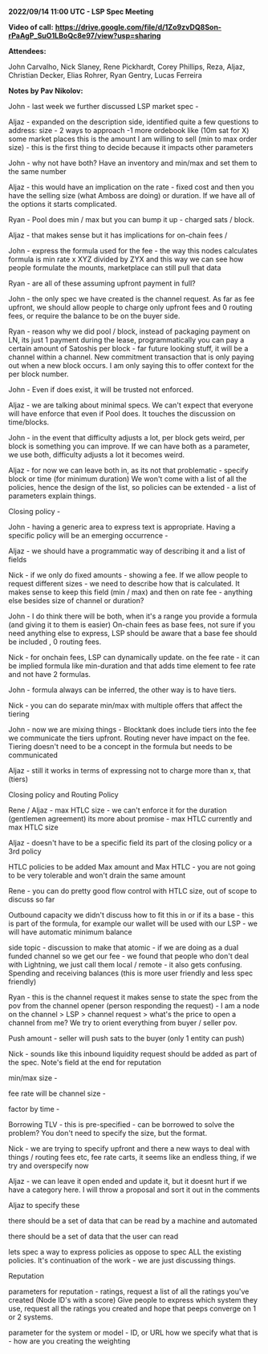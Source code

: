 
**2022/09/14 11:00 UTC - LSP Spec Meeting**

**Video of call:** **https://drive.google.com/file/d/1Zo9zvDQ8Son-rPaAgP_SuO1LBoQc8e97/view?usp=sharing**

**Attendees:**

John Carvalho, Nick Slaney, Rene Pickhardt, Corey Phillips, Reza, Aljaz, Christian Decker, Elias Rohrer, Ryan Gentry, Lucas Ferreira

**Notes by Pav Nikolov:**

John - last week we further discussed LSP market spec - 

Aljaz - expanded on the description side, identified quite a few questions to address:
size - 2 ways to approach -1 more ordebook like (10m sat for X) some market places this is the amount I am willing to sell (min to max order size) - this is the first thing to decide because it impacts other parameters 

John - why not have both? Have an inventory and min/max and set them to the same number 

Aljaz - this would have an implication on the rate - fixed cost and then you have the selling size (what Amboss are doing) or duration. If we have all of the options it starts complicated. 

Ryan - Pool does min / max but you can bump it up - charged sats / block. 

Aljaz - that makes sense but it has implications for on-chain fees / 

John - express the formula used for the fee - the way this nodes calculates formula is min rate x XYZ divided by ZYX and this way we can see how people formulate the mounts, marketplace can still pull that  data 

Ryan - are all of these assuming upfront payment in full? 

John - the only spec we have created is the channel request. As far as fee upfront, we should allow people to charge only upfront fees and 0 routing fees, or require the balance to be on the buyer side.

Ryan - reason why we did pool / block, instead of packaging payment on LN, its just 1 payment during the lease, programmatically you can pay a certain amount of Satoshis per block - far future looking stuff, it will be a channel within a channel. New commitment transaction that is only paying out when a new block occurs. I am only saying this to offer context for the per block number.

John - Even if does exist, it will be trusted not enforced. 

Aljaz - we are talking about minimal specs. We can't expect that everyone will have enforce that even if Pool does. It touches the discussion on time/blocks. 

John - in the event that difficulty adjusts a lot, per block gets weird, per block is something you can improve. If we can have both as a parameter, we use both, difficulty adjusts a lot it becomes weird. 

Aljaz - for now we can leave both in, as its not that problematic - specify block or time (for minimum duration) We won't come with a list of all the policies, hence the design of the list, so policies can be extended - a list of parameters explain things. 

Closing policy - 

John - having a generic area to express text is appropriate. Having a specific policy will be an emerging occurrence - 

Aljaz - we should have a programmatic way of describing it and a list of fields 

Nick - if we only do fixed amounts - showing a fee. If we allow people to request different sizes - we need to describe how that is calculated. It makes sense to keep this field (min / max) and then on rate fee - anything else besides size of channel or duration?

John - I do think there will be both, when it's a range you provide a formula (and giving it to them is easier) On-chain fees as base fees, not sure if you need anything else to express, LSP should be aware that a base fee should be included , 0 routing fees. 

Nick - for onchain fees, LSP can dynamically update. on the fee rate - it can be implied formula like min-duration and that adds time element to fee rate and not have 2 formulas. 

John - formula always can be inferred, the other way is to have tiers. 

Nick - you can do separate min/max with multiple offers that affect the tiering 

John - now we are mixing things - Blocktank does include tiers into the fee we communicate the tiers upfront. Routing never have impact on the fee. Tiering doesn't need to be a concept in the formula but needs to be communicated

Aljaz - still it works in terms of expressing not to charge more than x, that (tiers) 

Closing policy and Routing Policy

Rene / Aljaz - max HTLC size - we can't enforce it for the duration (gentlemen agreement) its more about promise - max HTLC currently and max HTLC size

Aljaz - doesn't have to be a specific field its part of the closing policy or a 3rd policy 

HTLC policies to be added
Max amount and Max HTLC - you are not going to be very tolerable and won't drain the same amount 

Rene - you can do pretty good flow control with HTLC size, out of scope to discuss so far 

Outbound capacity
we didn't discuss how to fit this in or if its a base - this is part of the formula, for example our wallet will be used with our LSP - we will have automatic minimum balance 

side topic - discussion to make that atomic - if we are doing as a dual funded channel so we get our fee - we found that people who don't deal with Lightning, we just call them local / remote - it also gets confusing. Spending and receiving balances (this is more user friendly and less spec friendly) 

Ryan - this is the channel request it makes sense to state the spec from the pov from the channel opener (person responding the request) - I am a node on the channel > LSP > channel request > what's the price to open a channel from me? We try to orient everything from buyer / seller pov.

Push amount - seller will push sats to the buyer (only 1 entity can push) 

Nick - sounds like this inbound liquidity request should be added as part of the spec. Note's field at the end for reputation 

min/max size - 

fee rate will be channel size - 

factor by time - 

Borrowing TLV - this is pre-specified - can be borrowed to solve the problem? You don't need to specify the size, but the format. 

Nick - we are trying to specify upfront and there a new ways to deal with things / routing fees etc, fee rate carts, it seems like an endless thing, if we try and overspecify now

Aljaz - we can leave it open ended and update it, but it doesnt hurt if we have a category here. I will throw a proposal and sort it out in the comments 

Aljaz to specify these

there should be a set of data that can be read by a machine and automated

there should be a set of data that the user can read

lets spec a way to express policies as oppose to spec ALL the existing policies. It's continuation of the work - we are just discussing things.

Reputation 

parameters for reputation - ratings, request a list of all the ratings you've created (Node ID's with a score) Give people to express which system they use, request all the ratings you created and hope that peeps converge on 1 or 2 systems.

parameter for the system or model - ID, or URL how we specify what that is - how are you creating the weighting

